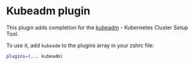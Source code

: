 # Kubeadm plugin

This plugin adds completion for the [kubeadm](https://kubernetes.io/docs/reference/setup-tools/kubeadm/kubeadm/) - Kubernetes Cluster Setup Tool.

To use it, add `kubeadm` to the plugins array in your zshrc file:

```zsh
plugins=(... kubeadm)
```
